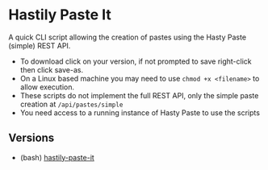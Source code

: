 # Hastily Paste It
A quick CLI script allowing the creation of pastes using the Hasty Paste (simple) REST API.

- To download click on your version, if not prompted to save right-click then click save-as.
- On a Linux based machine you may need to use `chmod +x <filename>` to allow execution.
- These scripts do not implement the full REST API, only the simple paste creation at `/api/pastes/simple`
- You need access to a running instance of Hasty Paste to use the scripts

## Versions
- (bash) [hastily-paste-it](https://raw.githubusercontent.com/enchant97/hasty-paste/main/hastily-paste-it/hastily-paste-it)
